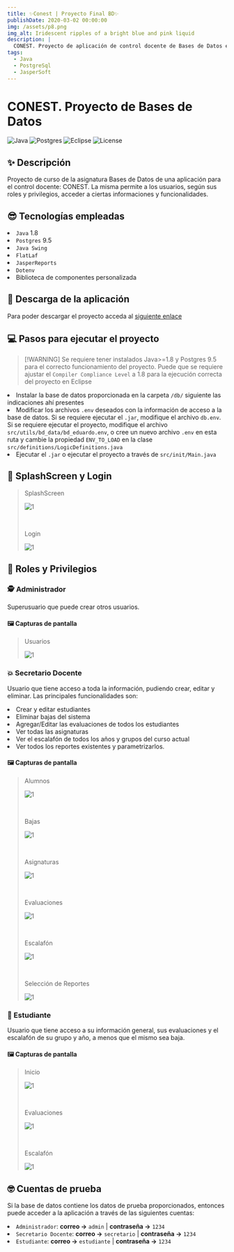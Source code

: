 ```yaml
---
title: ✨Conest | Proyecto Final BD✨
publishDate: 2020-03-02 00:00:00
img: /assets/p8.png
img_alt: Iridescent ripples of a bright blue and pink liquid
description: |
  CONEST. Proyecto de aplicación de control docente de Bases de Datos en Java Swing y PostgreSQL
tags:
  - Java
  - PostgreSql
  - JasperSoft
---
```


<h1 id="conest-proyecto-de-bases-de-datos">CONEST. Proyecto de Bases de Datos</h1>
<p><img src="https://img.shields.io/badge/java-%23ED8B00.svg?style=for-the-badge&amp;logo=openjdk&amp;logoColor=white" alt="Java">
<img src="https://img.shields.io/badge/postgres-%23316192.svg?style=for-the-badge&amp;logo=postgresql&amp;logoColor=white" alt="Postgres">
<img src="https://img.shields.io/badge/Eclipse-FE7A16.svg?style=for-the-badge&amp;logo=Eclipse&amp;logoColor=white" alt="Eclipse">
<img src="https://img.shields.io/badge/MIT-e63caa?style=for-the-badge&amp;label=License&amp;labelColor=35495E" alt="License"></p>
<h2 id="-descripci-n">✨ Descripción</h2>
<p>Proyecto de curso de la asignatura Bases de Datos de una aplicación para el control docente: CONEST.
La misma permite a los usuarios, según sus roles y privilegios, acceder a ciertas informaciones y funcionalidades.</p>
<h2 id="-tecnolog-as-empleadas">😎 Tecnologías empleadas</h2>
<li><code>Java</code> 1.8</li>
<li><code>Postgres</code> 9.5</li>
<li><code>Java Swing</code></li>
<li><code>FlatLaf</code></li>
<li><code>JasperReports</code></li>
<li><code>Dotenv</code></li>
<li>Biblioteca de componentes personalizada</li>
<h2 id="-descarga-de-la-aplicaci-n">🌌 Descarga de la aplicación</h2>
<p>Para poder descargar el proyecto acceda al <a href="https://github.com/EduardoProfe666/bases-de-datos/releases/latest">siguiente enlace</a></p>
<h2 id="-pasos-para-ejecutar-el-proyecto">💻 Pasos para ejecutar el proyecto</h2>
<blockquote>
<p>[!WARNING]
Se requiere tener instalados Java&gt;=1.8 y Postgres 9.5 para el correcto funcionamiento del proyecto. Puede que se requiere ajustar el <code>Compiler Compliance Level</code> a 1.8 para la ejecución correcta del proyecto en Eclipse</p>
</blockquote>
<li>Instalar la base de datos proporcionada en la carpeta <code>/db/</code> siguiente las indicaciones ahí presentes</li>
<li>Modificar los archivos <code>.env</code> deseados con la información de acceso a la base de datos. Si se requiere ejecutar el <code>.jar</code>, modifique el archivo <code>db.env</code>. Si se requiere ejecutar el proyecto, modifique el archivo <code>src/utils/bd_data/bd_eduardo.env</code>, o cree un nuevo archivo <code>.env</code> en esta ruta y cambie la propiedad <code>ENV_TO_LOAD</code> en la clase <code>src/definitions/LogicDefinitions.java</code></li>
<li>Ejecutar el <code>.jar</code> o ejecutar el proyecto a través de <code>src/init/Main.java</code></li>
<h2 id="-splashscreen-y-login">👾 SplashScreen y Login</h2>
<blockquote>
<p>SplashScreen</p>
<p><img src="/assets/1.png" alt="1"></p>
<br>
<p>Login</p>
<p><img src="/assets/2.png" alt="1"></p>
</blockquote>
<h2 id="-roles-y-privilegios">💫 Roles y Privilegios</h2>
<h3 id="-administrador">🕵 Administrador</h3>
<p>Superusuario que puede crear otros usuarios.</p>
<h4 id="-capturas-de-pantalla">🖼 Capturas de pantalla</h4>
<blockquote>
<p>Usuarios</p>
<p><img src="/assets/3.png" alt="1"></p>
</blockquote>
<h3 id="-secretario-docente">💥 Secretario Docente</h3>
<p>Usuario que tiene acceso a toda la información, pudiendo crear, editar y eliminar. Las principales funcionalidades son:</p>
<li>Crear y editar estudiantes</li>
<li>Eliminar bajas del sistema</li>
<li>Agregar/Editar las evaluaciones de todos los estudiantes</li>
<li>Ver todas las asignaturas</li>
<li>Ver el escalafón de todos los años y grupos del curso actual</li>
<li>Ver todos los reportes existentes y parametrizarlos.</li>
<h4 id="-capturas-de-pantalla">🖼 Capturas de pantalla</h4>
<blockquote>
<p>Alumnos</p>
<p><img src="/assets/7.png" alt="1"></p>
<br>
<p>Bajas</p>        
<p><img src="/assets/8.png" alt="1"></p>
<br>
<p>Asignaturas</p>
<p><img src="/assets/9.png" alt="1"></p>
<br>
<p>Evaluaciones</p>
<p><img src="/assets/10.png" alt="1"></p>
<br>
<p>Escalafón</p>
<p><img src="/assets/11.png" alt="1"></p>
<br>
<p>Selección de Reportes</p>
<p><img src="/assets/12.png" alt="1"></p>
</blockquote>
<h3 id="-estudiante">🚢 Estudiante</h3>
<p>Usuario que tiene acceso a su información general, sus evaluaciones y el escalafón de su grupo y año, a menos que el mismo sea baja.</p>
<h4 id="-capturas-de-pantalla">🖼 Capturas de pantalla</h4>
<blockquote>
<p>Inicio</p>
<p><img src="/assets/4.png" alt="1"></p>
<br>
<p>Evaluaciones</p>
<p><img src="/assets/5.png" alt="1"></p>
<br>
<p>Escalafón</p>
<p><img src="/assets/6.png" alt="1"></p>
</blockquote>
<h2 id="-cuentas-de-prueba">🤓 Cuentas de prueba</h2>
<p>Si la base de datos contiene los datos de prueba proporcionados, entonces puede acceder a la aplicación a través de las siguientes cuentas:</p>
<li><code>Administrador</code>: <strong>correo -&gt;</strong> <code>admin</code> | <strong>contraseña -&gt;</strong> <code>1234</code></li>
<li><code>Secretario Docente</code>: <strong>correo -&gt;</strong> <code>secretario</code> | <strong>contraseña -&gt;</strong> <code>1234</code></li>
<li><code>Estudiante</code>: <strong>correo -&gt;</strong> <code>estudiante</code> | <strong>contraseña -&gt;</strong> <code>1234</code></li>


